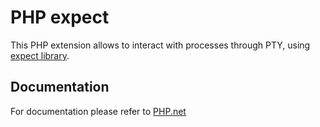 PHP expect
==========
This PHP extension allows to interact with processes through PTY, using [expect library](http://en.wikipedia.org/wiki/Expect).

Documentation
--------------
For documentation please refer to [PHP.net](http://php.net/expect)



